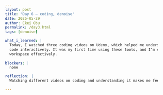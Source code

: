 ```yaml
---
layout: post
title: "Day 6 – coding, denoise"
date: 2025-05-29
author: Ekei Obu 
permalink: /day3.html
tags: [denoise]

what_i_learned: |
  Today, I watched three coding videos on Udemy, which helped me understand the basics more clearly. I also started working with Anaconda to manage my Python environments and began using Jupyter Notebook to write and test my 
  code interactively. It was my first time using these tools, and I’m starting to feel more confident navigating them. The videos made it easier to understand how to run code cells, write in Markdown, and organize my 
  workspace effectively.
  
blockers: |
  none  

reflection: |
  Watching different videos on coding and understanding it makes me feel like anyone can learn anything 

---
```

